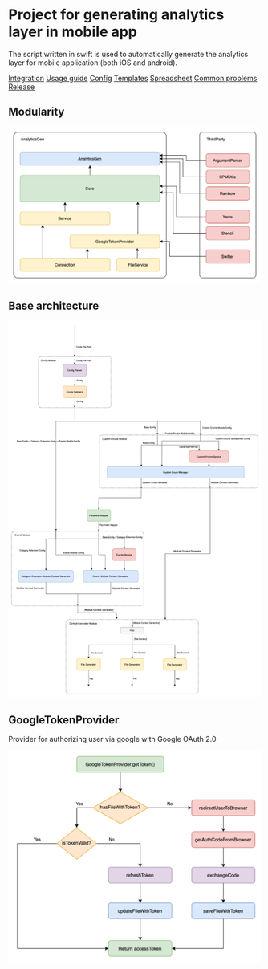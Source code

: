 # Project for generating analytics layer in mobile app

The script written in swift is used to automatically generate the analytics layer for mobile application (both iOS and android).

[Integration](Docs/integration_guide.md)
[Usage guide](Docs/usage_guide.md)
[Config](Docs/config.md)
[Templates](Docs/templates.md)
[Spreadsheet](Docs/spreadsheet.md)
[Common problems](Docs/common_problems.md)
[Release](Docs/release.md)

## Modularity

![Modularity diagram](Resources/Modularity.png)

## Base architecture

![architecture diagram](Resources/BaseClassDiagram.png)

## GoogleTokenProvider

Provider for authorizing user via google with Google OAuth 2.0

![Provider diagram](Resources/GoogleTokenProviderDiagram.png)
